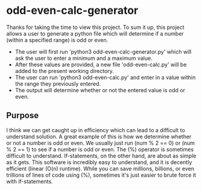 # odd-even-calc-generator
Thanks for taking the time to view this project.
To sum it up, this project allows a user to generate a python file which will determine if a number (within a specified range) is odd or even.
* The user will first run 'python3 odd-even-calc-generator.py' which will ask the user to enter a minimum and a maximum value.
* After these values are provided, a new file 'odd-even-calc.py' will be added to the present working directory.
* The user can run 'python3 odd-even-calc.py' and enter in a value within the range they previously entered.
* The output will determine whether or not the entered value is odd or even.

## Purpose
I think we can get caught up in efficiency which can lead to a difficult to understand solution. A great example of this is how 
we determine whether or not a number is odd or even. We usually just run (num % 2 == 0) or (num % 2 == 1) to see if a number is
odd or even. The (%) operator is sometimes difficult to understand. If-statements, on the other hand, are about as simple as it
gets. This software is incredibly easy to understand, and it is decently efficient (linear (O(n) runtime). While you can save
millions, billions, or even trillions of lines of code using (%), sometimes it's just easier to brute force it with
if-statements.
